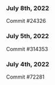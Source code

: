 ### July 8th, 2022

Commit #24326

### July 5th, 2022

Commit #314353


### July 4th, 2022

Commit #72281
